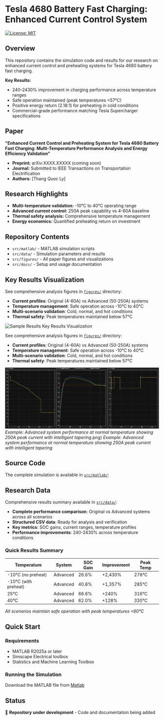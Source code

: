 # Tesla 4680 Battery Fast Charging: Enhanced Current Control System

[![License: MIT](https://img.shields.io/badge/License-MIT-yellow.svg)](https://opensource.org/licenses/MIT)

## Overview

This repository contains the simulation code and results for our research on enhanced current control and preheating systems for Tesla 4680 battery fast charging.

**Key Results:**
- 240-2430% improvement in charging performance across temperature ranges
- Safe operation maintained (peak temperatures <57°C) 
- Positive energy return (2.18:1) for preheating in cold conditions
- Commercial-grade performance matching Tesla Supercharger specifications

## Paper

**"Enhanced Current Control and Preheating System for Tesla 4680 Battery Fast Charging: Multi-Temperature Performance Analysis and Energy Efficiency Validation"**

- **Preprint:** arXiv:XXXX.XXXXX (coming soon)
- **Journal:** Submitted to IEEE Transactions on Transportation Electrification
- **Authors:** [Thang Quoc Ly]

## Research Highlights

- **Multi-temperature validation:** -10°C to 40°C operating range
- **Advanced current control:** 250A peak capability vs 4-60A baseline
- **Thermal safety analysis:** Comprehensive temperature management
- **Energy economics:** Quantified preheating return on investment

## Repository Contents

- `src/matlab/` - MATLAB simulation scripts
- `src/data/` - Simulation parameters and results
- `src/figures/` - All paper figures and visualizations
- `src/docs/` - Setup and usage documentation

## Key Results Visualization

See comprehensive analysis figures in [`figures/`](figures/) directory:

- **Current profiles**: Original (4-60A) vs Advanced (50-250A) systems
- **Temperature management**: Safe operation across -10°C to 40°C  
- **Multi-scenario validation**: Cold, normal, and hot conditions
- **Thermal safety**: Peak temperatures maintained below 57°C

![Sample Results](src/figures/##) Key Results Visualization

See comprehensive analysis figures in [`figures/`](figures/) directory:

- **Current profiles**: Original (4-60A) vs Advanced (50-250A) systems
- **Temperature management**: Safe operation across -10°C to 40°C  
- **Multi-scenario validation**: Cold, normal, and hot conditions
- **Thermal safety**: Peak temperatures maintained below 57°C

![Sample Results](src/figures/figure5_normal_temp_advanced.png)
*Example: Advanced system performance at normal temperature showing 250A peak current with intelligent tapering*.png)
*Example: Advanced system performance at normal temperature showing 250A peak current with intelligent tapering*

## Source Code

The complete simulation is available in [`src/matlab/`](src/matlab/):

## Research Data

Comprehensive results summary available in [`src/data/`](src/data/):

- **Complete performance comparison**: Original vs Advanced systems across all scenarios
- **Structured CSV data**: Ready for analysis and verification
- **Key metrics**: SOC gains, current ranges, temperature profiles
- **Performance improvements**: 240-2430% across temperature conditions

### Quick Results Summary
| Temperature | System | SOC Gain | Improvement | Peak Temp |
|-------------|--------|----------|-------------|-----------|
| -10°C (no preheat) | Advanced | 26.6% | +2,430% | 278°C |
| -10°C (with preheat) | Advanced | 40.8% | +1,357% | 285°C |
| 25°C | Advanced | 66.6% | +240% | 316°C |
| 40°C | Advanced | 62.0% | +128% | 330°C |

*All scenarios maintain safe operation with peak temperatures <60°C*

## Quick Start

### Requirements
- MATLAB R2025a or later
- Simscape Electrical toolbox
- Statistics and Machine Learning Toolbox

### Running the Simulation
Download the MATLAB file from [Matlab](src/matlab/Tesla4680_three_cases_Scenario_test.m)

## Status

🚧 **Repository under development** - Code and documentation being added
